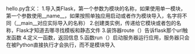 hello.py含义：
1.导入类Flask，第一个参数为模块的名称，如果使用单一模块，第一个参数使用__name__，如果按照单独应用启动或者作为模块导入，名字将不同（__main__对应实际导入的名称）
2.创建类实例，传递给它模块或者包的名称，Flask才知道去哪寻找模板和静态文件
3.装饰器route（）告诉flask那个url触发函数
4.定义一函数，返回信息
5.函数run（）启动服务器运行应用，服务器只会在被Python直接执行才会执行，而不是模块导入